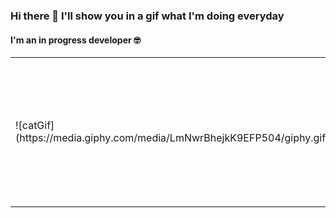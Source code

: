 ### Hi there 👋 I'll show you in a gif what I'm doing everyday
#### I'm an in progress developer 🤓
<table>
  <tr>
    <td>
![catGif](https://media.giphy.com/media/LmNwrBhejkK9EFP504/giphy.gif)</td>
    <td>## What can I do? 🧐

* JavaScript
* React.js
* Node Js
* MongoDB
* HTML + CSS
* SASS
* Git</td>
  </tr>
  
</table>



